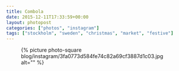 ```yaml
---
title: Combola
date: 2015-12-11T17:33:59+00:00
layout: photopost
categories: ["photos", "instagram"]
tags: ["stockholm", "sweden", "christmas", "market", "festive"]
---
```


<figure class="photo photo--square">
  {% picture photo-square blog/instagram/3fa0773d584fe74c82a69cf3887d1c03.jpg alt="" %}
</figure>


